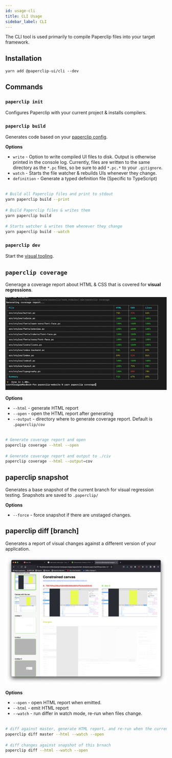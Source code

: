 ```yaml
---
id: usage-cli
title: CLI Usage
sidebar_label: CLI
---
```


The CLI tool is used primarily to compile Paperclip files into your target framework. 

## Installation

`yarn add @paperclip-ui/cli --dev`

## Commands

### `paperclip init`

Configures Paperclip with your current project & installs compilers.

### `paperclip build`

Generates code based on your [paperclip config](configure-paperclip.md). 

**Options**

- `write` - Option to write compiled UI files to disk. Output is otherwise printed in the console log. Currently, files are written to the same directory as the `*.pc` files, so be sure to add `*.pc.*` to your `.gitignore`.
- `watch` - Starts the file watcher & rebuilds UIs whenever they change.
- `definition` - Generate a typed definition file (Specific to TypeScript)

```sh

# Build all Paperclip files and print to stdout
yarn paperclip build --print

# Build Paperclip files & writes them
yarn paperclip build

# Starts watcher & writes them whenever they change
yarn paperclip build --watch
```

### `paperclip dev`

Start the [visual tooling](visual-tooling.md). 

## `paperclip coverage`

Generage a coverage report about HTML & CSS that is covered for **visual regressions**.

![alt coverage report](./assets/coverage-report.png)

**Options**

- `--html` - generate HTML report
- `--open` - open the HTML report after generating
- `--output` - directory where to generate coverage report. Default is `.paperclip/cov`

```sh

# Generate coverage report and open
paperclip coverage --html --open

# Generate coverage report and output to ./civ
paperclip coverage --html --output=cov
```

## paperclip snapshot

Generates a base snapshot of the current branch for visual regression testing. Snapshots are saved to `.paperclip/`

**Options**

- `--force` - force snapshot if there are unstaged changes.

## paperclip diff [branch]

Generates a report of visual changes against a different version of your
application.

![alt diff screenshot](./assets/visual-regression-ui.png)

**Options**

- `--open` - open HTML report when emitted.
- `--html` - emit HTML report
- `--watch` - run differ in watch mode, re-run when files change.

```sh

# diff against master, generate HTML report, and re-run when the current branch changes
paperclip diff master --html --watch --open

# diff changes against snapshot of this brnach
paperclip diff --html --watch --open
```

